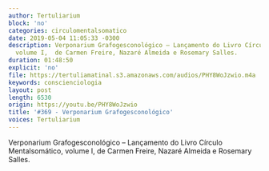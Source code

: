 ```yaml
---
author: Tertuliarium
block: 'no'
categories: circulomentalsomatico
date: 2019-05-04 11:05:33 -0300
description: Verponarium Grafogesconológico – Lançamento do Livro Círculo Mentalsomático,
  volume I,  de Carmen Freire, Nazaré Almeida e Rosemary Salles.
duration: 01:48:50
explicit: 'no'
file: https://tertuliamatinal.s3.amazonaws.com/audios/PHY8WoJzwio.m4a
keywords: conscienciologia
layout: post
length: 6530
origin: https://youtu.be/PHY8WoJzwio
title: '#369 - Verponarium Grafogesconológico'
voices: Tertuliarium
---
```

Verponarium Grafogesconológico – Lançamento do Livro Círculo Mentalsomático, volume I,  de Carmen Freire, Nazaré Almeida e Rosemary Salles.